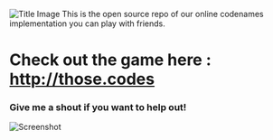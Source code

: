 
![Title Image](https://github.com/polishdude20/codenames/blob/master/titlePage.JPG)
This is the open source repo of our online codenames implementation you can play with friends.

# Check out the game here : http://those.codes

### Give me a shout if you want to help out!

![Screenshot](https://github.com/polishdude20/codenames/blob/master/gameScreenshot.JPG)
